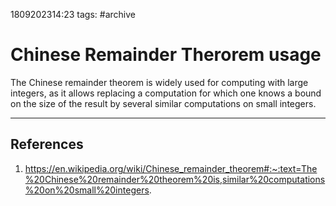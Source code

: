 1809202314:23
tags: #archive 
# Chinese Remainder Therorem usage

The Chinese remainder theorem is widely used for computing with large integers, as it allows replacing a computation for which one knows a bound on the size of the result by several similar computations on small integers.

---
## References
1. https://en.wikipedia.org/wiki/Chinese_remainder_theorem#:~:text=The%20Chinese%20remainder%20theorem%20is,similar%20computations%20on%20small%20integers.